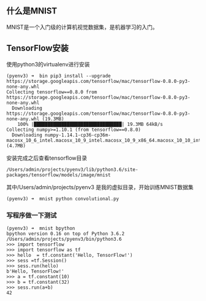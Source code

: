 ## 什么是MNIST

MNIST是一个入门级的计算机视觉数据集，是机器学习的入门。





## TensorFlow安装

使用python3的virtualenv进行安装

```shell
(pyenv3) ➜  bin pip3 install --upgrade https://storage.googleapis.com/tensorflow/mac/tensorflow-0.8.0-py3-none-any.whl
Collecting tensorflow==0.8.0 from https://storage.googleapis.com/tensorflow/mac/tensorflow-0.8.0-py3-none-any.whl
  Downloading https://storage.googleapis.com/tensorflow/mac/tensorflow-0.8.0-py3-none-any.whl (19.3MB)
    100% |████████████████████████████████| 19.3MB 64kB/s 
Collecting numpy>=1.10.1 (from tensorflow==0.8.0)
  Downloading numpy-1.14.1-cp36-cp36m-macosx_10_6_intel.macosx_10_9_intel.macosx_10_9_x86_64.macosx_10_10_intel.macosx_10_10_x86_64.whl (4.7MB)

```

安装完成之后查看tensorflow目录

```shell
/Users/admin/projects/pyenv3/lib/python3.6/site-packages/tensorflow/models/image/mnist
```

其中/Users/admin/projects/pyenv3 是我的虚拟目录，开始训练MNIST数据集

```
(pyenv3) ➜  mnist python convolutional.py 
```



### 写程序做一下测试

```
(pyenv3) ➜  mnist bpython
bpython version 0.16 on top of Python 3.6.2 /Users/admin/projects/pyenv3/bin/python3.6
>>> import tensorflow
>>> import tensorflow as tf
>>> hello  = tf.constant('Hello, TensorFlow!')
>>> sess =tf.Session()
>>> sess.run(hello)
b'Hello, TensorFlow!'
>>> a = tf.constant(10)
>>> b = tf.constant(32)
>>> sess.run(a+b)
42
```

